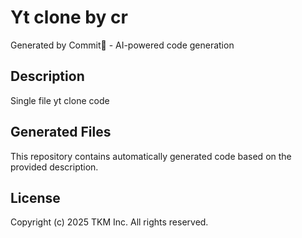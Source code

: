 # Yt clone by cr

Generated by Commit🚀 - AI-powered code generation

## Description
Single file yt clone code

## Generated Files
This repository contains automatically generated code based on the provided description.

## License
Copyright (c) 2025 TKM Inc. All rights reserved.
